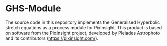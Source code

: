 # GHS-Module
The source code in this repository implements the Generalised Hyperbolic stretch equations as a process module for PixInsight.
This product is based on software from the PixInsight project, developed by Pleiades Astrophoto and its contributors (https://pixinsight.com/).
